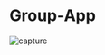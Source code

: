 # Group-App

![capture](https://user-images.githubusercontent.com/29684183/47055754-b0ce3f00-d1c1-11e8-97c0-26d1d6d02053.JPG)
